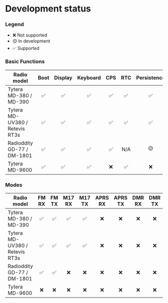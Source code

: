 # Development status

### Legend
- ❌ Not supported
- 🟡 In development
- ✅ Supported

### Basic Functions

| Radio model                    | Boot  | Display | Keyboard | CPS   | RTC   | Persistence | GPS   |
| ---                            | :---: | :---:   | :---:    | :---: | :---: | :---:       | :---: |
| Tytera MD-380 / MD-390         | ✅    | ✅       | ✅        | ✅    | ✅     | ✅           | ✅    |
| Tytera MD-UV380 / Retevis RT3s | ✅    | ✅       | ✅        | ✅    | ✅     | ✅           | ✅    |
| Radioddity GD-77 / DM-1801     | ✅    | ✅       | ✅        | ✅    | N/A   | 🟡           | N/A   |
| Tytera MD-9600                 | ✅    | ✅       | ✅        | ❌    | ✅     | ❌           | ❌    |

### Modes

| Radio model                    | FM RX | FM TX | M17 RX | M17 TX | APRS RX | APRS TX | DMR RX | DMR TX | DMR SMS |
| ---                            | :---: | :---: | :---:  | :---:  | :---:   | :---:   | :---:  | :---:  | :---:   |
| Tytera MD-380 / MD-390         | ✅    | ✅    | ✅     | ✅     | ❌      | ❌      | ❌     | ❌     | ❌      |
| Tytera MD-UV380 / Retevis RT3s | ✅    | ✅    | ✅     | ✅     | ❌      | ❌      | ❌     | ❌     | ❌      |
| Radioddity GD-77 / DM-1801     | ✅    | ✅    | ❌     | ❌     | ❌      | ❌      | ❌     | ❌     | ❌      |
| Tytera MD-9600                 | ❌    | ❌    | ❌     | ❌     | ❌      | ❌      | ❌     | ❌     | ❌      |


